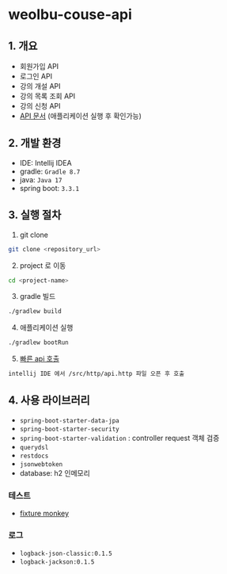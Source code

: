 # weolbu-couse-api

## 1. 개요
- 회원가입 API
- 로그인 API
- 강의 개설 API
- 강의 목록 조회 API
- 강의 신청 API
- [API 문서](localhost:8080/docs/docs.html) (애플리케이션 실행 후 확인가능)

## 2. 개발 환경
- IDE: Intellij IDEA
- gradle: `Gradle 8.7`
- java: `Java 17`
- spring boot: `3.3.1`

## 3. 실행 절차
1. git clone
```bash
git clone <repository_url>
```
2. project 로 이동
```bash 
cd <project-name>
```
3. gradle 빌드
```bash
./gradlew build
```
4. 애플리케이션 실행 
```bash
./gradlew bootRun
```
5. [빠른 api 호출](https://github.com/heedoitdox/weolbu-course-api/blob/main/src/http/api.http)
```bash
intellij IDE 에서 /src/http/api.http 파일 오픈 후 호출 
```

## 4. 사용 라이브러리
- `spring-boot-starter-data-jpa`
- `spring-boot-starter-security`
- `spring-boot-starter-validation` : controller request 객체 검증
- `querydsl`
- `restdocs`
- `jsonwebtoken`
- database: h2 인메모리
### 테스트
- [fixture monkey](https://naver.github.io/fixture-monkey/v1-0-0/)
### 로그
- `logback-json-classic:0.1.5`
- `logback-jackson:0.1.5`

